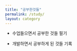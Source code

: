 ```yaml
---
title: "공부한것들"
permalink: /study/
layout: category
---
```


- 수업들으면서 공부한 것들 필기 

- 개발하면서 공부하게 된 것들 기록
